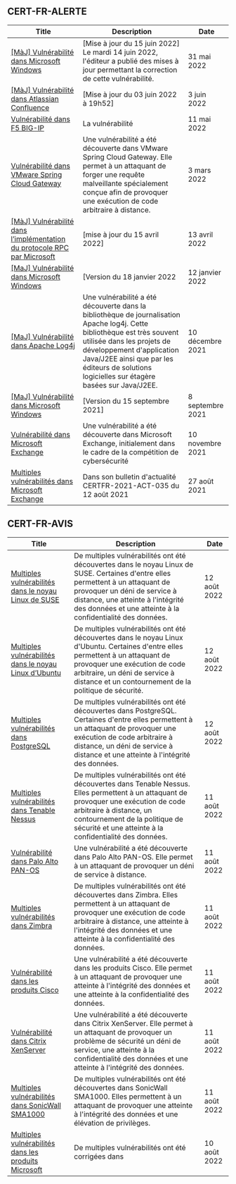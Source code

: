 
## CERT-FR-ALERTE
|Title|Description|Date|
|---|---|---|
| [[MàJ] Vulnérabilité dans Microsoft Windows](https://www.cert.ssi.gouv.fr/alerte/CERTFR-2022-ALE-005/) | [Mise à jour du 15 juin 2022] Le mardi 14 juin 2022, l'éditeur a publié des mises à jour permettant la correction de cette vulnérabilité.  | 31 mai 2022 |
| [[MàJ] Vulnérabilité dans Atlassian Confluence](https://www.cert.ssi.gouv.fr/alerte/CERTFR-2022-ALE-006/) | [Mise à jour du 03 juin 2022 à 19h52] | 3 juin 2022 |
| [Vulnérabilité dans F5 BIG-IP](https://www.cert.ssi.gouv.fr/alerte/CERTFR-2022-ALE-004/) | La vulnérabilité  | 11 mai 2022 |
| [Vulnérabilité dans VMware Spring Cloud Gateway](https://www.cert.ssi.gouv.fr/alerte/CERTFR-2022-ALE-002/) | Une vulnérabilité a été découverte dans VMware Spring Cloud Gateway. Elle permet à un attaquant de forger une requête malveillante spécialement conçue afin de provoquer une exécution de code arbitraire à distance. | 3 mars 2022 |
| [[MàJ] Vulnérabilité dans l’implémentation du protocole RPC par Microsoft](https://www.cert.ssi.gouv.fr/alerte/CERTFR-2022-ALE-003/) | [mise à jour du 15 avril 2022] | 13 avril 2022 |
| [[MaJ] Vulnérabilité dans Microsoft Windows](https://www.cert.ssi.gouv.fr/alerte/CERTFR-2022-ALE-001/) | [Version du 18 janvier 2022 | 12 janvier 2022 |
| [[MaJ] Vulnérabilité dans Apache Log4j](https://www.cert.ssi.gouv.fr/alerte/CERTFR-2021-ALE-022/) | Une vulnérabilité a été découverte dans la bibliothèque de journalisation Apache log4j. Cette bibliothèque est très souvent utilisée dans les projets de développement d'application Java/J2EE ainsi que par les éditeurs de solutions logicielles sur étagère basées sur Java/J2EE. | 10 décembre 2021 |
| [[MaJ] Vulnérabilité dans Microsoft Windows](https://www.cert.ssi.gouv.fr/alerte/CERTFR-2021-ALE-019/) | [Version du 15 septembre 2021] | 8 septembre 2021 |
| [Vulnérabilité dans Microsoft Exchange](https://www.cert.ssi.gouv.fr/alerte/CERTFR-2021-ALE-021/) | Une vulnérabilité a été découverte dans Microsoft Exchange, initialement dans le cadre de la compétition de cybersécurité  | 10 novembre 2021 |
| [Multiples vulnérabilités dans Microsoft Exchange](https://www.cert.ssi.gouv.fr/alerte/CERTFR-2021-ALE-017/) | Dans son bulletin d'actualité CERTFR-2021-ACT-035 du 12 août 2021  | 27 août 2021 |
## CERT-FR-AVIS
|Title|Description|Date|
|---|---|---|
| [Multiples vulnérabilités dans le noyau Linux de SUSE](https://www.cert.ssi.gouv.fr/avis/CERTFR-2022-AVI-741/) | De multiples vulnérabilités ont été découvertes dans le noyau Linux de SUSE. Certaines d'entre elles permettent à un attaquant de provoquer un déni de service à distance, une atteinte à l'intégrité des données et une atteinte à la confidentialité des données. | 12 août 2022 |
| [Multiples vulnérabilités dans le noyau Linux d’Ubuntu](https://www.cert.ssi.gouv.fr/avis/CERTFR-2022-AVI-740/) | De multiples vulnérabilités ont été découvertes dans le noyau Linux d'Ubuntu. Certaines d'entre elles permettent à un attaquant de provoquer une exécution de code arbitraire, un déni de service à distance et un contournement de la politique de sécurité. | 12 août 2022 |
| [Multiples vulnérabilités dans PostgreSQL](https://www.cert.ssi.gouv.fr/avis/CERTFR-2022-AVI-739/) | De multiples vulnérabilités ont été découvertes dans PostgreSQL. Certaines d'entre elles permettent à un attaquant de provoquer une exécution de code arbitraire à distance, un déni de service à distance et une atteinte à l'intégrité des données. | 12 août 2022 |
| [Multiples vulnérabilités dans Tenable Nessus](https://www.cert.ssi.gouv.fr/avis/CERTFR-2022-AVI-738/) | De multiples vulnérabilités ont été découvertes dans Tenable Nessus. Elles permettent à un attaquant de provoquer une exécution de code arbitraire à distance, un contournement de la politique de sécurité et une atteinte à la confidentialité des données. | 11 août 2022 |
| [Vulnérabilité dans Palo Alto PAN-OS](https://www.cert.ssi.gouv.fr/avis/CERTFR-2022-AVI-737/) | Une vulnérabilité a été découverte dans Palo Alto PAN-OS. Elle permet à un attaquant de provoquer un déni de service à distance. | 11 août 2022 |
| [Multiples vulnérabilités dans Zimbra](https://www.cert.ssi.gouv.fr/avis/CERTFR-2022-AVI-736/) | De multiples vulnérabilités ont été découvertes dans Zimbra. Elles permettent à un attaquant de provoquer une exécution de code arbitraire à distance, une atteinte à l'intégrité des données et une atteinte à la confidentialité des données. | 11 août 2022 |
| [Vulnérabilité dans les produits Cisco](https://www.cert.ssi.gouv.fr/avis/CERTFR-2022-AVI-735/) | Une vulnérabilité a été découverte dans les produits Cisco. Elle permet à un attaquant de provoquer une atteinte à l'intégrité des données et une atteinte à la confidentialité des données. | 11 août 2022 |
| [Vulnérabilité dans Citrix XenServer](https://www.cert.ssi.gouv.fr/avis/CERTFR-2022-AVI-734/) | Une vulnérabilité a été découverte dans Citrix XenServer. Elle permet à un attaquant de provoquer un problème de sécurité un déni de service, une atteinte à la confidentialité des données et une atteinte à l'intégrité des données. | 11 août 2022 |
| [Multiples vulnérabilités dans SonicWall SMA1000](https://www.cert.ssi.gouv.fr/avis/CERTFR-2022-AVI-733/) | De multiples vulnérabilités ont été découvertes dans SonicWall SMA1000. Elles permettent à un attaquant de provoquer une atteinte à l'intégrité des données et une élévation de privilèges. | 11 août 2022 |
| [Multiples vulnérabilités dans les produits Microsoft](https://www.cert.ssi.gouv.fr/avis/CERTFR-2022-AVI-732/) | De multiples vulnérabilités ont été corrigées dans  | 10 août 2022 |
